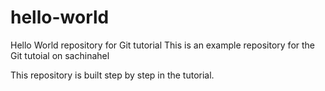 # hello-world
Hello World repository for Git tutorial
This is an example repository for the Git tutoial on sachinahel

This repository is built step by step in the tutorial.
